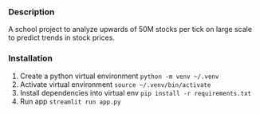 ### Description

A school project to analyze upwards of 50M stocks per tick on large scale to predict trends in stock prices.

### Installation

1. Create a python virtual environment `python -m venv ~/.venv`
2. Activate virtual environment `source ~/.venv/bin/activate`
3. Install dependencies into virtual env `pip install -r requirements.txt`
4. Run app `streamlit run app.py`
